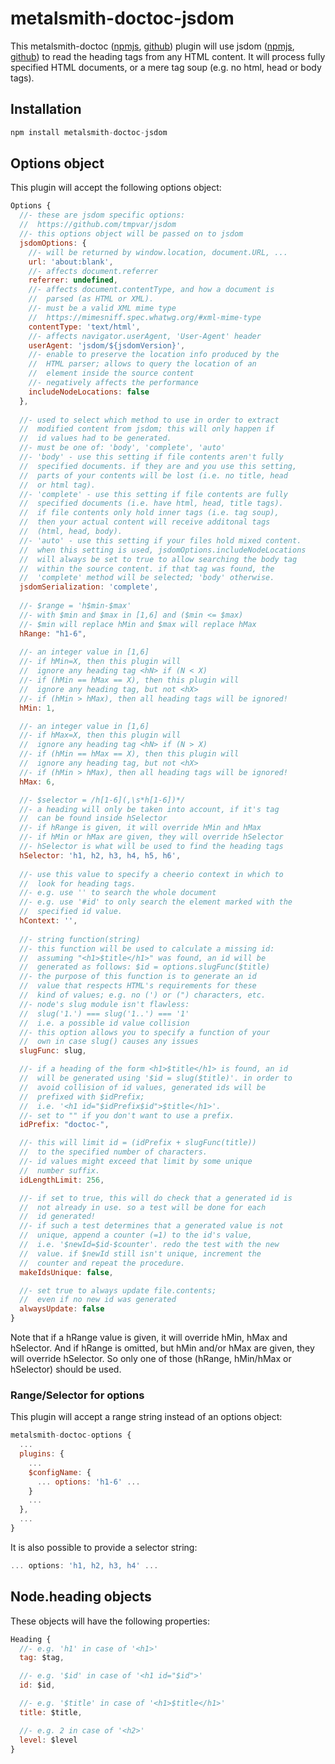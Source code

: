 
metalsmith-doctoc-jsdom
===============

This metalsmith-doctoc
([npmjs](https://www.npmjs.com/package/metalsmith-doctoc),
[github](https://github.com/rehierl/metalsmith-doctoc))
plugin will use jsdom
([npmjs](https://www.npmjs.com/package/jsdom),
[github](https://github.com/tmpvar/jsdom))
to read the heading tags from any HTML content. It will process fully specified
HTML documents, or a mere tag soup (e.g. no html, head or body tags).

## Installation

```js
npm install metalsmith-doctoc-jsdom
```

## Options object

This plugin will accept the following options object:

```js
Options {
  //- these are jsdom specific options:
  //  https://github.com/tmpvar/jsdom
  //- this options object will be passed on to jsdom
  jsdomOptions: {
    //- will be returned by window.location, document.URL, ...
    url: 'about:blank',
    //- affects document.referrer
    referrer: undefined,
    //- affects document.contentType, and how a document is
    //  parsed (as HTML or XML).
    //- must be a valid XML mime type
    //  https://mimesniff.spec.whatwg.org/#xml-mime-type
    contentType: 'text/html',
    //- affects navigator.userAgent, 'User-Agent' header
    userAgent: 'jsdom/${jsdomVersion}',
    //- enable to preserve the location info produced by the
    //  HTML parser; allows to query the location of an
    //  element inside the source content
    //- negatively affects the performance
    includeNodeLocations: false
  },
  
  //- used to select which method to use in order to extract
  //  modified content from jsdom; this will only happen if
  //  id values had to be generated.
  //- must be one of: 'body', 'complete', 'auto'
  //- 'body' - use this setting if file contents aren't fully
  //  specified documents. if they are and you use this setting,
  //  parts of your contents will be lost (i.e. no title, head
  //  or html tag).
  //- 'complete' - use this setting if file contents are fully
  //  specified documents (i.e. have html, head, title tags).
  //  if file contents only hold inner tags (i.e. tag soup),
  //  then your actual content will receive additonal tags
  //  (html, head, body).
  //- 'auto' - use this setting if your files hold mixed content.
  //  when this setting is used, jsdomOptions.includeNodeLocations
  //  will always be set to true to allow searching the body tag
  //  within the source content. if that tag was found, the
  //  'complete' method will be selected; 'body' otherwise.
  jsdomSerialization: 'complete',
  
  //- $range = 'h$min-$max'
  //- with $min and $max in [1,6] and ($min <= $max)
  //- $min will replace hMin and $max will replace hMax
  hRange: "h1-6",
  
  //- an integer value in [1,6]
  //- if hMin=X, then this plugin will
  //  ignore any heading tag <hN> if (N < X)
  //- if (hMin == hMax == X), then this plugin will
  //  ignore any heading tag, but not <hX>
  //- if (hMin > hMax), then all heading tags will be ignored!
  hMin: 1,

  //- an integer value in [1,6]
  //- if hMax=X, then this plugin will
  //  ignore any heading tag <hN> if (N > X)
  //- if (hMin == hMax == X), then this plugin will
  //  ignore any heading tag, but not <hX>
  //- if (hMin > hMax), then all heading tags will be ignored!
  hMax: 6,

  //- $selector = /h[1-6](,\s*h[1-6])*/
  //- a heading will only be taken into account, if it's tag
  //  can be found inside hSelector
  //- if hRange is given, it will override hMin and hMax
  //- if hMin or hMax are given, they will override hSelector
  //- hSelector is what will be used to find the heading tags
  hSelector: 'h1, h2, h3, h4, h5, h6',
  
  //- use this value to specify a cheerio context in which to
  //  look for heading tags.
  //- e.g. use '' to search the whole document
  //- e.g. use '#id' to only search the element marked with the
  //  specified id value.
  hContext: '',
  
  //- string function(string)
  //- this function will be used to calculate a missing id:
  //  assuming "<h1>$title</h1>" was found, an id will be
  //  generated as follows: $id = options.slugFunc($title)
  //- the purpose of this function is to generate an id
  //  value that respects HTML's requirements for these
  //  kind of values; e.g. no (') or (") characters, etc.
  //- node's slug module isn't flawless:
  //  slug('1.') === slug('1..') === '1'
  //  i.e. a possible id value collision
  //- this option allows you to specify a function of your
  //  own in case slug() causes any issues
  slugFunc: slug,

  //- if a heading of the form <h1>$title</h1> is found, an id
  //  will be generated using '$id = slug($title)'. in order to
  //  avoid collision of id values, generated ids will be
  //  prefixed with $idPrefix;
  //  i.e. '<h1 id="$idPrefix$id">$title</h1>'.
  //- set to "" if you don't want to use a prefix.
  idPrefix: "doctoc-",

  //- this will limit id = (idPrefix + slugFunc(title))
  //  to the specified number of characters.
  //- id values might exceed that limit by some unique
  //  number suffix.
  idLengthLimit: 256,

  //- if set to true, this will do check that a generated id is
  //  not already in use. so a test will be done for each
  //  id generated!
  //- if such a test determines that a generated value is not
  //  unique, append a counter (=1) to the id's value,
  //  i.e. '$newId=$id-$counter'. redo the test with the new
  //  value. if $newId still isn't unique, increment the
  //  counter and repeat the procedure.
  makeIdsUnique: false,

  //- set true to always update file.contents;
  //  even if no new id was generated
  alwaysUpdate: false
}
```

Note that if a hRange value is given, it will override hMin, hMax and hSelector.
And if hRange is omitted, but hMin and/or hMax are given, they will override
hSelector. So only one of those (hRange, hMin/hMax or hSelector) should be used.

### Range/Selector for options

This plugin will accept a range string instead of an options object:

```js
metalsmith-doctoc-options {
  ...
  plugins: {
    ...
    $configName: {
      ... options: 'h1-6' ...
    }
    ...
  },
  ...
}
```

It is also possible to provide a selector string:

```js
... options: 'h1, h2, h3, h4' ...
```

## Node.heading objects

These objects will have the following properties:

```js
Heading {
  //- e.g. 'h1' in case of '<h1>'
  tag: $tag,

  //- e.g. '$id' in case of '<h1 id="$id">'
  id: $id,

  //- e.g. '$title' in case of '<h1>$title</h1>'
  title: $title,

  //- e.g. 2 in case of '<h2>'
  level: $level
}
```
